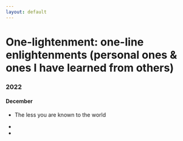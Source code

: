 ```yaml
---
layout: default
---
```


# One-lightenment: one-line enlightenments (personal ones & ones I have learned from others)


### 2022
#### December
- The less you are known to the world

- 
- 